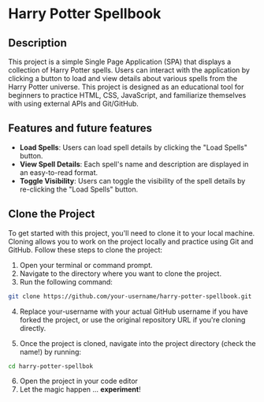 # Harry Potter Spellbook

## Description
This project is a simple Single Page Application (SPA) that displays a collection of Harry Potter spells. Users can interact with the application by clicking a button to load and view details about various spells from the Harry Potter universe. This project is designed as an educational tool for beginners to practice HTML, CSS, JavaScript, and familiarize themselves with using external APIs and Git/GitHub.

## Features and future features
- **Load Spells**: Users can load spell details by clicking the "Load Spells" button.
- **View Spell Details**: Each spell's name and description are displayed in an easy-to-read format.
- **Toggle Visibility**: Users can toggle the visibility of the spell details by re-clicking the "Load Spells" button.

## Clone the Project
To get started with this project, you'll need to clone it to your local machine. Cloning allows you to work on the project locally and practice using Git and GitHub. Follow these steps to clone the project:

1. Open your terminal or command prompt.
2. Navigate to the directory where you want to clone the project.
3. Run the following command:

```bash
git clone https://github.com/your-username/harry-potter-spellbook.git
```

4. Replace your-username with your actual GitHub username if you have forked the project, or use the original repository URL if you're cloning directly.

5. Once the project is cloned, navigate into the project directory (check the name!) by running:
```bash
cd harry-potter-spellbok
```

6. Open the project in your code editor
7. Let the magic happen ... **experiment**!